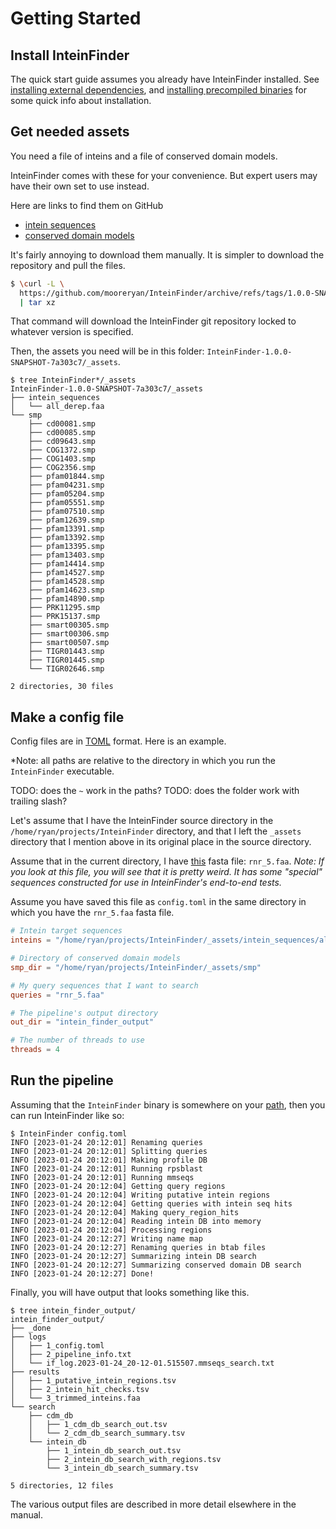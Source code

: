 # Getting Started

## Install InteinFinder

The quick start guide assumes you already have InteinFinder installed.  See [installing external dependencies](installing-external-dependencies.md), and [installing precompiled binaries](installing-precompiled-binaries.md) for some quick info about installation.

## Get needed assets

You need a file of inteins and a file of conserved domain models.

InteinFinder comes with these for your convenience.  But expert users may have their own set to use instead.

Here are links to find them on GitHub

- [intein sequences](https://github.com/mooreryan/InteinFinder/tree/main/_assets/intein_sequences)
- [conserved domain models](https://github.com/mooreryan/InteinFinder/tree/main/_assets/smp)

It's fairly annoying to download them manually.  It is simpler to download the repository and pull the files.

```bash
$ \curl -L \
  https://github.com/mooreryan/InteinFinder/archive/refs/tags/1.0.0-SNAPSHOT-7a303c7.tar.gz \
  | tar xz
```

That command will download the InteinFinder git repository locked to whatever version is specified.

Then, the assets you need will be in this folder: `InteinFinder-1.0.0-SNAPSHOT-7a303c7/_assets`.

```
$ tree InteinFinder*/_assets
InteinFinder-1.0.0-SNAPSHOT-7a303c7/_assets
├── intein_sequences
│   └── all_derep.faa
└── smp
    ├── cd00081.smp
    ├── cd00085.smp
    ├── cd09643.smp
    ├── COG1372.smp
    ├── COG1403.smp
    ├── COG2356.smp
    ├── pfam01844.smp
    ├── pfam04231.smp
    ├── pfam05204.smp
    ├── pfam05551.smp
    ├── pfam07510.smp
    ├── pfam12639.smp
    ├── pfam13391.smp
    ├── pfam13392.smp
    ├── pfam13395.smp
    ├── pfam13403.smp
    ├── pfam14414.smp
    ├── pfam14527.smp
    ├── pfam14528.smp
    ├── pfam14623.smp
    ├── pfam14890.smp
    ├── PRK11295.smp
    ├── PRK15137.smp
    ├── smart00305.smp
    ├── smart00306.smp
    ├── smart00507.smp
    ├── TIGR01443.smp
    ├── TIGR01445.smp
    └── TIGR02646.smp

2 directories, 30 files
```

## Make a config file

Config files are in [TOML](todo.md) format.  Here is an example.

*Note: all paths are relative to the directory in which you run the `InteinFinder` executable.

TODO: does the `~` work in the paths?
TODO: does the folder work with trailing slash?

Let's assume that I have the InteinFinder source directory in the `/home/ryan/projects/InteinFinder` directory, and that I left the `_assets` directory that I mention above in its original place in the source directory.

Assume that in the current directory, I have [this](https://raw.githubusercontent.com/mooreryan/InteinFinder/main/test/cram/assets/rnr_5.faa) fasta file: `rnr_5.faa`.  *Note: If you look at this file, you will see that it is pretty weird.  It has some "special" sequences constructed for use in InteinFinder's end-to-end tests.*

Assume you have saved this file as `config.toml` in the same directory in which you have the `rnr_5.faa` fasta file.

```toml
# Intein target sequences
inteins = "/home/ryan/projects/InteinFinder/_assets/intein_sequences/all_derep.faa"

# Directory of conserved domain models
smp_dir = "/home/ryan/projects/InteinFinder/_assets/smp"

# My query sequences that I want to search
queries = "rnr_5.faa"

# The pipeline's output directory
out_dir = "intein_finder_output"

# The number of threads to use
threads = 4
```

## Run the pipeline

Assuming that the `InteinFinder` binary is somewhere on your [path](http://www.linfo.org/path_env_var.html), then you can run InteinFinder like so:

```
$ InteinFinder config.toml
INFO [2023-01-24 20:12:01] Renaming queries
INFO [2023-01-24 20:12:01] Splitting queries
INFO [2023-01-24 20:12:01] Making profile DB
INFO [2023-01-24 20:12:01] Running rpsblast
INFO [2023-01-24 20:12:01] Running mmseqs
INFO [2023-01-24 20:12:04] Getting query regions
INFO [2023-01-24 20:12:04] Writing putative intein regions
INFO [2023-01-24 20:12:04] Getting queries with intein seq hits
INFO [2023-01-24 20:12:04] Making query_region_hits
INFO [2023-01-24 20:12:04] Reading intein DB into memory
INFO [2023-01-24 20:12:04] Processing regions
INFO [2023-01-24 20:12:27] Writing name map
INFO [2023-01-24 20:12:27] Renaming queries in btab files
INFO [2023-01-24 20:12:27] Summarizing intein DB search
INFO [2023-01-24 20:12:27] Summarizing conserved domain DB search
INFO [2023-01-24 20:12:27] Done!
```

Finally, you will have output that looks something like this.

```
$ tree intein_finder_output/
intein_finder_output/
├── _done
├── logs
│   ├── 1_config.toml
│   ├── 2_pipeline_info.txt
│   └── if_log.2023-01-24_20-12-01.515507.mmseqs_search.txt
├── results
│   ├── 1_putative_intein_regions.tsv
│   ├── 2_intein_hit_checks.tsv
│   └── 3_trimmed_inteins.faa
└── search
    ├── cdm_db
    │   ├── 1_cdm_db_search_out.tsv
    │   └── 2_cdm_db_search_summary.tsv
    └── intein_db
        ├── 1_intein_db_search_out.tsv
        ├── 2_intein_db_search_with_regions.tsv
        └── 3_intein_db_search_summary.tsv

5 directories, 12 files
```

The various output files are described in more detail elsewhere in the manual.
